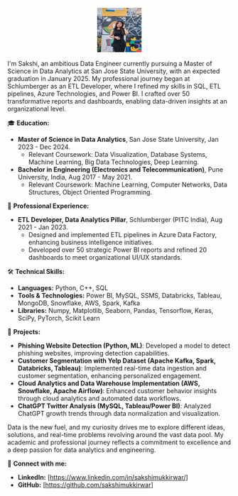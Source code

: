 <p align="center">
  <img src="WhatsApp Image 2024-03-24 at 11.09.13 AM.jpeg" width="100" height="100">
</p>

I'm Sakshi, an ambitious Data Engineer currently pursuing a Master of Science in Data Analytics at San Jose State University, with an expected graduation in January 2025. My professional journey began at Schlumberger as an ETL Developer, where I refined my skills in SQL, ETL pipelines, Azure Technologies, and Power BI. I crafted over 50 transformative reports and dashboards, enabling data-driven insights at an organizational level.

🎓 **Education:**
- **Master of Science in Data Analytics**, San Jose State University, Jan 2023 - Dec 2024.
  - Relevant Coursework: Data Visualization, Database Systems, Machine Learning, Big Data Technologies, Deep Learning.
- **Bachelor in Engineering (Electronics and Telecommunication)**, Pune University, India, Aug 2017 - May 2021.
  - Relevant Coursework: Machine Learning, Computer Networks, Data Structures, Object Oriented Programming.

💼 **Professional Experience:**
- **ETL Developer, Data Analytics Pillar**, Schlumberger (PITC India), Aug 2021 - Jan 2023.
  - Designed and implemented ETL pipelines in Azure Data Factory, enhancing business intelligence initiatives.
  - Developed over 50 strategic Power BI reports and refined 20 dashboards to meet organizational UI/UX standards.

🛠 **Technical Skills:**
- **Languages:** Python, C++, SQL
- **Tools & Technologies:** Power BI, MySQL, SSMS, Databricks, Tableau, MongoDB, Snowflake, AWS, Spark, Kafka
- **Libraries:** Numpy, Matplotlib, Seaborn, Pandas, Tensorflow, Keras, SciPy, PyTorch, Scikit Learn

🚀 **Projects:**
- **Phishing Website Detection (Python, ML)**: Developed a model to detect phishing websites, improving detection capabilities.
- **Customer Segmentation with Yelp Dataset (Apache Kafka, Spark, Databricks, Tableau)**: Implemented real-time data ingestion and customer segmentation, enhancing personalized engagement.
- **Cloud Analytics and Data Warehouse Implementation (AWS, Snowflake, Apache Airflow)**: Enhanced customer behavior insights through cloud analytics and automated data workflows.
- **ChatGPT Twitter Analysis (MySQL, Tableau/Power BI)**: Analyzed ChatGPT growth trends through data normalization and visualization.

Data is the new fuel, and my curiosity drives me to explore different ideas, solutions, and real-time problems revolving around the vast data pool. My academic and professional journey reflects a commitment to excellence and a deep passion for data analytics and engineering.

🔗 **Connect with me:**
- **LinkedIn:** [https://www.linkedin.com/in/sakshimukkirwar/]
- **GitHub:** [https://github.com/sakshimukkirwar]
